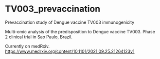 # TV003_prevaccination

Prevaccination study of Dengue vaccine TV003 immunogenicity

Multi-omic analysis of the predisposition to Dengue vaccine TV003. Phase 2 clinical trial in Sao Paulo, Brazil. 

Currently on medRxiv. https://www.medrxiv.org/content/10.1101/2021.09.25.21264123v1



